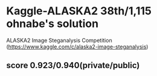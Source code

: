 # Kaggle-ALASKA2 38th/1,115 ohnabe's solution

ALASKA2 Image Steganalysis Competition
(https://www.kaggle.com/c/alaska2-image-steganalysis)

## score 0.923/0.940(private/public)

